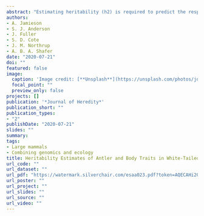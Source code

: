 ```yaml
---
abstract: "Estimating heritability (h2) is required to predict the response to selection and is useful in species that are managed or farmed using trait information. Estimating h2 in free-ranging populations is challenging due to the need for pedigrees; genomic-relatedness matrices (GRMs) circumvent this need and can be implemented in nearly any system where phenotypic and genome-wide single-nucleotide polymorphism (SNP) data are available. We estimated the heritability of 5 body and 3 antler traits in a free-ranging population of white-tailed deer (Odocoileus virginianus) on Anticosti Island, Quebec, Canada. We generated classic and robust GRMs from >10,000 SNPs: hind foot length, dressed body mass, and peroneus muscle mass had high h2 values of 0.62, 0.44, and 0.55, respectively. Heritability in male-only antler features ranged from 0.07 to 0.33. We explored the influence of filtering by minor allele frequency and data completion on h2: GRMs derived from fewer SNPs had reduced h2 estimates and the relatedness coefficients significantly deviated from those generated with more SNPs. As a corollary, we discussed limitations to the application of GRMs in the wild, notably how skewed GRMs, specifically many unrelated individuals, can increase variance around h2 estimates. This is the first study to estimate h2 on a free-ranging population of white-tailed deer and should be informative for breeding designs and management as these traits could respond to selection."
authors:
- A. Jamieson
- S. J. Anderson
- J. Fuller
- S. D. Cote
- J. M. Northrup
- A. B. A. Shafer
date: "2020-07-21"
doi: ""
featured: false
image:
  caption: 'Image credit: [**Unsplash**](https://unsplash.com/photos/jdD8gXaTZsc)'
  focal_point: ""
  preview_only: false
projects: []
publication: '*Journal of Heredity*'
publication_short: ""
publication_types:
- "2"
publishDate: "2020-07-21"
slides: ""
summary: 
tags:
- Large mammals
- Combining genomics and ecology
title: Heritability Estimates of Antler and Body Traits in White-Tailed Deer (Odocoileus virginianus) From Genomic-Relatedness Matrices
url_code: ""
url_dataset: ""
url_pdf: "https://watermark.silverchair.com/esaa023.pdf?token=AQECAHi208BE49Ooan9kkhW_Ercy7Dm3ZL_9Cf3qfKAc485ysgAAAqgwggKkBgkqhkiG9w0BBwagggKVMIICkQIBADCCAooGCSqGSIb3DQEHATAeBglghkgBZQMEAS4wEQQMxSGAPSYBXuwpNK1LAgEQgIICW08LBA620aPHAd8WV3uDm8Al15YHYlYRqQ6vZFgVyPufJRGY7lwwbjQERbUIEPi9CxVYXKczWOGFTlXYbqo-sYf7m0CNyLxkxYAGsFx4Pyc9_IqfYrRx1qRPkjaFNLKBFJpoXZZxIreME29Cz6IwPzZdq4UYLlHWlnJ9xvX2Kug79mstmahOPAp1ei_QRwHUM7AMMRNWX-kHvC91LcluWj77wkrVQlFjd-icY3DPLS_c6Wr1tidXCy86i3HS--whZwuuOBM96FGdRP3vylLYRUeJg6PAE_4q-LzYYRftB_nsgqE265VcHL3zjY2FkwU_BW3KmkSkdPiyhwpW_P_J-ZGJSva97PTViAYv2jsTJSxs6jL4QFYFY9QnjTsBv3Z5tgCMYdi8r64ritHLPh9DUHP2LI1Xw7k2ghhZVprd2fzZkeA4V16poQD8W3cQ3DX0ZZrOKXYqtcb-f714iJCq3-quXLVavg-xrvjNnj71aEC1I3KuAXe4ZlJ_8h-wQWrtGhfXDjbHwPuRJ1POePZglUfRmSIaeFSRBAJxoe1rbemGdetj22h3UFCNsZiuGnsLRio-548zxVwXOflVpyeneZl3Q1AF1gy3iCNaR_GXiIwWLimo-6tlC5IHiRA_ZtgeOa2uhT4rNQooQq4LR2pApkow48Py7sjgmVoNpq6o_ouLt8YOwyIr1zt3qge9rFNsqoveLkHih6SINcZYRxyPLkFAcQak2U5eybDg6AjWqq3Mo3x80bHJKp82946XJdQRJceApJN6pon1K1UxNsKqHp8ry_03LLFmAGhLVw"
url_poster: ""
url_project: ""
url_slides: ""
url_source: ""
url_video: ""
---
```



